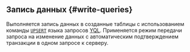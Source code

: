 ## Запись данных {#write-queries}

Выполняется запись данных в созданные таблицы с использованием команды [`UPSERT`](../../../../yql/reference/syntax/upsert_into.md) языка запросов [YQL](../../../../yql/reference/index.md). Применяется режим передачи запроса на изменение данных с автоматическим подтверждением транзакции в одном запросе к серверу.
